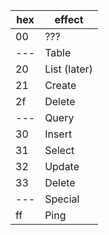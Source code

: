  hex | effect
 ----|-----------------------------------------------------------------------------
  00 | ???
 --- | Table
  20 | List (later)
  21 | Create
  2f | Delete
 --- | Query
  30 | Insert
  31 | Select
  32 | Update
  33 | Delete
 --- | Special
  ff | Ping
